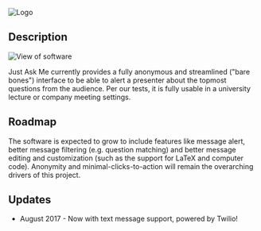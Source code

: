 ![Logo](http://i.imgur.com/puYnlrf.png)

## Description

![View of software](http://i.imgur.com/Xw1qpbs.png)

Just Ask Me currently provides a fully anonymous and streamlined ("bare bones") interface to be able to alert a presenter about the topmost questions from the audience. Per our tests, it is fully usable in a university lecture or company meeting settings.

## Roadmap

The software is expected to grow to include features like message alert, better message filtering (e.g. question matching) and better message editing and customization (such as the support for LaTeX and computer code). Anonymity and minimal-clicks-to-action will remain the overarching drivers of this project. 

## Updates

* August 2017 - Now with text message support, powered by Twilio!
